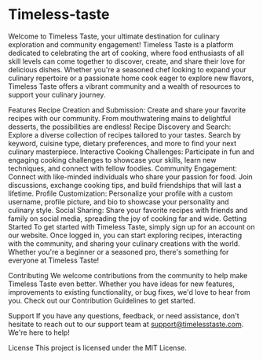# Timeless-taste
Welcome to Timeless Taste, your ultimate destination for culinary exploration and community engagement! Timeless Taste is a platform dedicated to celebrating the art of cooking, where food enthusiasts of all skill levels can come together to discover, create, and share their love for delicious dishes. Whether you're a seasoned chef looking to expand your culinary repertoire or a passionate home cook eager to explore new flavors, Timeless Taste offers a vibrant community and a wealth of resources to support your culinary journey.

Features
Recipe Creation and Submission: Create and share your favorite recipes with our community. From mouthwatering mains to delightful desserts, the possibilities are endless!
Recipe Discovery and Search: Explore a diverse collection of recipes tailored to your tastes. Search by keyword, cuisine type, dietary preferences, and more to find your next culinary masterpiece.
Interactive Cooking Challenges: Participate in fun and engaging cooking challenges to showcase your skills, learn new techniques, and connect with fellow foodies.
Community Engagement: Connect with like-minded individuals who share your passion for food. Join discussions, exchange cooking tips, and build friendships that will last a lifetime.
Profile Customization: Personalize your profile with a custom username, profile picture, and bio to showcase your personality and culinary style.
Social Sharing: Share your favorite recipes with friends and family on social media, spreading the joy of cooking far and wide.
Getting Started
To get started with Timeless Taste, simply sign up for an account on our website. Once logged in, you can start exploring recipes, interacting with the community, and sharing your culinary creations with the world. Whether you're a beginner or a seasoned pro, there's something for everyone at Timeless Taste!

Contributing
We welcome contributions from the community to help make Timeless Taste even better. Whether you have ideas for new features, improvements to existing functionality, or bug fixes, we'd love to hear from you. Check out our Contribution Guidelines to get started.

Support
If you have any questions, feedback, or need assistance, don't hesitate to reach out to our support team at support@timelesstaste.com. We're here to help!

License
This project is licensed under the MIT License.
